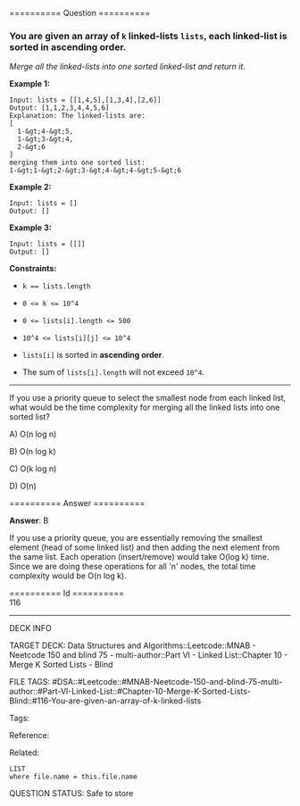 ========== Question ==========  

### You are given an array of `k` linked-lists `lists`, each linked-list is sorted in ascending order.

_Merge all the linked-lists into one sorted linked-list and return it._

**Example 1:**

```
Input: lists = [[1,4,5],[1,3,4],[2,6]]
Output: [1,1,2,3,4,4,5,6]
Explanation: The linked-lists are:
[
  1-&gt;4-&gt;5,
  1-&gt;3-&gt;4,
  2-&gt;6
]
merging them into one sorted list:
1-&gt;1-&gt;2-&gt;3-&gt;4-&gt;4-&gt;5-&gt;6
```

**Example 2:**

```
Input: lists = []
Output: []
```

**Example 3:**

```
Input: lists = [[]]
Output: []
```

**Constraints:**

-   `k == lists.length`

-   `0 <= k <= 10^4`

-   `0 <= lists[i].length <= 500`

-   `10^4 <= lists[i][j] <= 10^4`

-   `lists[i]` is sorted in **ascending order**.

-   The sum of `lists[i].length` will not exceed `10^4`.

---

If you use a priority queue to select the smallest node from each linked list, what would be the time complexity for merging all the linked lists into one sorted list?

A) O(n log n)

B) O(n log k)

C) O(k log n)

D) O(n)  

========== Answer ==========  

**Answer**: B

If you use a priority queue, you are essentially removing the smallest element (head of some linked list) and then adding the next element from the same list. Each operation (insert/remove) would take O(log k) time. Since we are doing these operations for all 'n' nodes, the total time complexity would be O(n log k).

========== Id ==========  
116

---

DECK INFO

TARGET DECK: Data Structures and Algorithms::Leetcode::MNAB - Neetcode 150 and blind 75 - multi-author::Part VI - Linked List::Chapter 10 - Merge K Sorted Lists - Blind

FILE TAGS: #DSA::#Leetcode::#MNAB-Neetcode-150-and-blind-75-multi-author::#Part-VI-Linked-List::#Chapter-10-Merge-K-Sorted-Lists-Blind::#116-You-are-given-an-array-of-k-linked-lists

Tags:

Reference:

Related:

```dataview
LIST
where file.name = this.file.name
```
QUESTION STATUS: Safe to store
